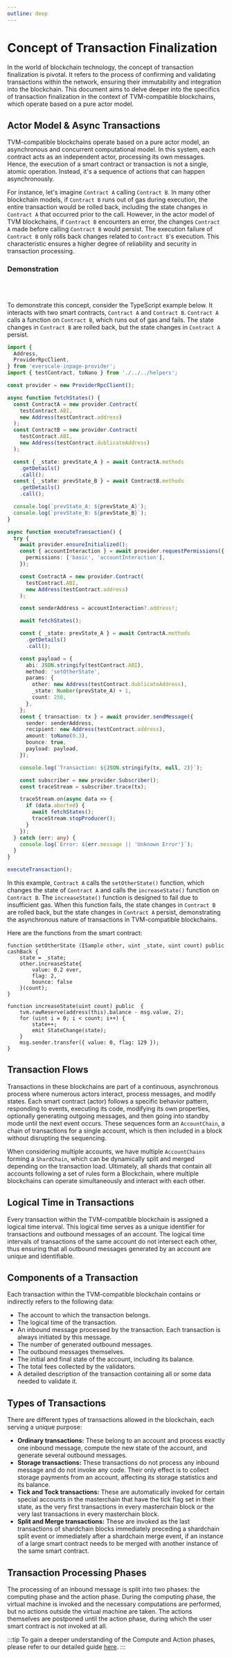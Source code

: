 ```yaml
---
outline: deep
---
```


# Concept of Transaction Finalization

In the world of blockchain technology, the concept of transaction finalization is pivotal. It refers to the process of confirming and validating transactions within the network, ensuring their immutability and integration into the blockchain. This document aims to delve deeper into the specifics of transaction finalization in the context of TVM-compatible blockchains, which operate based on a pure actor model.

## Actor Model & Async Transactions

TVM-compatible blockchains operate based on a pure actor model, an asynchronous and concurrent computational model. In this system, each contract acts as an independent actor, processing its own messages. Hence, the execution of a smart contract or transaction is not a single, atomic operation. Instead, it's a sequence of actions that can happen asynchronously.

For instance, let's imagine `Contract A` calling `Contract B`. In many other blockchain models, if `Contract B` runs out of gas during execution, the entire transaction would be rolled back, including the state changes in `Contract A` that occurred prior to the call. However, in the actor model of TVM blockchains, if `Contract B` encounters an error, the changes `Contract A` made before calling `Contract B` would persist. The execution failure of `Contract B` only rolls back changes related to `Contract B`'s execution. This characteristic ensures a higher degree of reliability and security in transaction processing.

### Demonstration

<br>
<BDKImgContainer imageSrc="./../transaction-finalization.png" />

<br>
<TransactionFinalization />

To demonstrate this concept, consider the TypeScript example below. It interacts with two smart contracts, `Contract A` and `Contract B`. `Contract A` calls a function on `Contract B`, which runs out of gas and fails. The state changes in `Contract B` are rolled back, but the state changes in `Contract A` persist.

```typescript
import {
  Address,
  ProviderRpcClient,
} from 'everscale-inpage-provider';
import { testContract, toNano } from './../../helpers';

const provider = new ProviderRpcClient();

async function fetchStates() {
  const ContractA = new provider.Contract(
    testContract.ABI,
    new Address(testContract.address)
  );
  const ContractB = new provider.Contract(
    testContract.ABI,
    new Address(testContract.dublicateAddress)
  );

  const { _state: prevState_A } = await ContractA.methods
    .getDetails()
    .call();
  const { _state: prevState_B } = await ContractB.methods
    .getDetails()
    .call();

  console.log(`prevState_A: ${prevState_A}`);
  console.log(`prevState_B: ${prevState_B}`);
}

async function executeTransaction() {
  try {
    await provider.ensureInitialized();
    const { accountInteraction } = await provider.requestPermissions({
      permissions: ['basic', 'accountInteraction'],
    });

    const ContractA = new provider.Contract(
      testContract.ABI,
      new Address(testContract.address)
    );

    const senderAddress = accountInteraction?.address!;

    await fetchStates();

    const { _state: prevState_A } = await ContractA.methods
      .getDetails()
      .call();

    const payload = {
      abi: JSON.stringify(testContract.ABI),
      method: 'setOtherState',
      params: {
        other: new Address(testContract.dublicateAddress),
        _state: Number(prevState_A) + 1,
        count: 256,
      },
    };
    const { transaction: tx } = await provider.sendMessage({
      sender: senderAddress,
      recipient: new Address(testContract.address),
      amount: toNano(0.3),
      bounce: true,
      payload: payload,
    });

    console.log(`Transaction: ${JSON.stringify(tx, null, 2)}`);

    const subscriber = new provider.Subscriber();
    const traceStream = subscriber.trace(tx);

    traceStream.on(async data => {
      if (data.aborted) {
        await fetchStates();
        traceStream.stopProducer();
      }
    });
  } catch (err: any) {
    console.log(`Error: ${err.message || 'Unknown Error'}`);
  }
}

executeTransaction();
```

In this example, `Contract A` calls the `setOtherState()` function, which changes the state of `Contract A` and calls the `increaseState()` function on `Contract B`. The `increaseState()` function is designed to fail due to insufficient gas. When this function fails, the state changes in `Contract B` are rolled back, but the state changes in `Contract A` persist, demonstrating the asynchronous nature of transactions in TVM-compatible blockchains.

Here are the functions from the smart contract:

```solidity
function setOtherState (ISample other, uint _state, uint count) public cashBack {
    state = _state;
    other.increaseState{
        value: 0.2 ever,
        flag: 2,
        bounce: false
    }(count);
}

function increaseState(uint count) public  {
    tvm.rawReserve(address(this).balance - msg.value, 2);
    for (uint i = 0; i < count; i++) {
        state++;
        emit StateChange(state);
    }
    msg.sender.transfer({ value: 0, flag: 129 });
}
```

## Transaction Flows

Transactions in these blockchains are part of a continuous, asynchronous process where numerous actors interact, process messages, and modify states. Each smart contract (actor) follows a specific behavior pattern, responding to events, executing its code, modifying its own properties, optionally generating outgoing messages, and then going into standby mode until the next event occurs. These sequences form an `AccountChain`, a chain of transactions for a single account, which is then included in a block without disrupting the sequencing.

When considering multiple accounts, we have multiple `AccountChains` forming a `ShardChain`, which can be dynamically split and merged depending on the transaction load. Ultimately, all shards that contain all accounts following a set of rules form a Blockchain, where multiple blockchains can operate simultaneously and interact with each other.

## Logical Time in Transactions

Every transaction within the TVM-compatible blockchain is assigned a logical time interval. This logical time serves as a unique identifier for transactions and outbound messages of an account. The logical time intervals of transactions of the same account do not intersect each other, thus ensuring that all outbound messages generated by an account are unique and identifiable.

## Components of a Transaction

Each transaction within the TVM-compatible blockchain contains or indirectly refers to the following data:

- The account to which the transaction belongs.
- The logical time of the transaction.
- An inbound message processed by the transaction. Each transaction is always initiated by this message.
- The number of generated outbound messages.
- The outbound messages themselves.
- The initial and final state of the account, including its balance.
- The total fees collected by the validators.
- A detailed description of the transaction containing all or some data needed to validate it.

## Types of Transactions

There are different types of transactions allowed in the blockchain, each serving a unique purpose:

- **Ordinary transactions:** These belong to an account and process exactly one inbound message, compute the new state of the account, and generate several outbound messages.
- **Storage transactions:** These transactions do not process any inbound message and do not invoke any code. Their only effect is to collect storage payments from an account, affecting its storage statistics and its balance.
- **Tick and Tock transactions:** These are automatically invoked for certain special accounts in the masterchain that have the tick flag set in their state, as the very first transactions in every masterchain block or the very last transactions in every masterchain block.
- **Split and Merge transactions:** These are invoked as the last transactions of shardchain blocks immediately preceding a shardchain split event or immediately after a shardchain merge event, if an instance of a large smart contract needs to be merged with another instance of the same smart contract.

## Transaction Processing Phases

The processing of an inbound message is split into two phases: the computing phase and the action phase. During the computing phase, the virtual machine is invoked and the necessary computations are performed, but no actions outside the virtual machine are taken. The actions themselves are postponed until the action phase, during which the user smart contract is not invoked at all.

:::tip
To gain a deeper understanding of the Compute and Action phases, please refer to our detailed guide [here](./compute-action-phases.md).
:::
